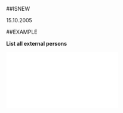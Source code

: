 
##ISNEW

15.10.2005


##EXAMPLE

**List all external persons**



![](..\..\Examples\vbs\Database.GetExternalPersonList.vbs.txt)

